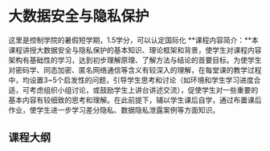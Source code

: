 # 大数据安全与隐私保护
这里是控制学院的暑假短学期，1.5学分，可以认定国际化
**课程内容简介：**本课程讲授大数据安全与隐私保护的基本知识、理论框架和背景，使学生对课程内容架构有基础性的学习，达到初步理解原理、了解方法与结论的首要目标。为使学生对密码学、同态加密、匿名网络通信等含义有较深入的理解，在每堂课的教学过程中，均设置3~5个启发性的问题，引导学生思考和讨论（如环境和学生学习进度合适，可考虑组织小组讨论，或鼓励学生上讲台讲述交流），促使学生对一些重要的基本内容有较细致的思考和理解。在此前提下，辅以学生课后自学，通过布置课后作业，使学生进一步学习差分隐私、数据隐私泄露案例等方面知识。

## 课程大纲
